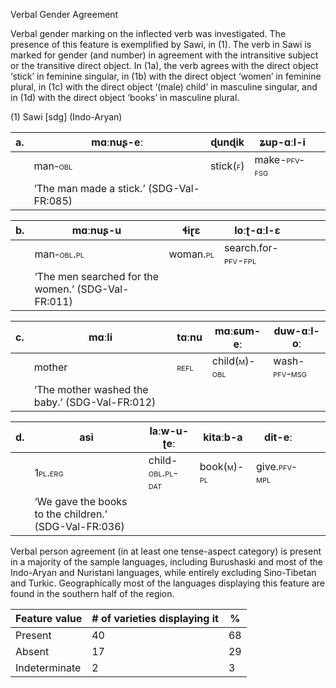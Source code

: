 Verbal Gender Agreement

Verbal gender marking on the inflected verb was investigated. The
presence of this feature is exemplified by Sawi, in (1). The verb in
Sawi is marked for gender (and number) in agreement with the
intransitive subject or the transitive direct object. In (1a), the verb
agrees with the direct object ‘stick’ in feminine singular, in (1b) with
the direct object ‘women’ in feminine plural, in (1c) with the direct
object ‘(male) child’ in masculine singular, and in (1d) with the direct
object ‘books’ in masculine plural.

(1) <span id="_Ref12281344" class="anchor"></span>Sawi
    \[sdg\] (Indo-Aryan)

| a.  | mɑːnuʂ-eː                                             | ɖunɖik                                                 | ʑup-ɑːl-**i**                                              |     |
|-----|-------------------------------------------------------|--------------------------------------------------------|------------------------------------------------------------|-----|
|     | man<span style="font-variant:small-caps;">-obl</span> | stick(<span style="font-variant:small-caps;">f</span>) | make-<span style="font-variant:small-caps;">pfv-fsg</span> |     |
|     | ‘The man made a stick.’ (SDG-Val-FR:085)              |

| b.  | mɑːnuʂ-u                                                 | ɬiɽɛ                                                   | loːʈ-ɑːl-**ɛ**                                                                                                 |     |     |     |
|-----|----------------------------------------------------------|--------------------------------------------------------|----------------------------------------------------------------------------------------------------------------|-----|-----|-----|
|     | man<span style="font-variant:small-caps;">-obl.pl</span> | woman.<span style="font-variant:small-caps;">pl</span> | search.for-<span style="font-variant:small-caps;">pfv</span>-<span style="font-variant:small-caps;">fpl</span> |     |     |     |
|     | ‘The men searched for the women.’ (SDG-Val-FR:011)       |

| c.  | mɑːli                                          | tɑːnu                                              | mɑːɕum-eː                                                                                                | duw-ɑːl-**oː**                                             |
|-----|------------------------------------------------|----------------------------------------------------|----------------------------------------------------------------------------------------------------------|------------------------------------------------------------|
|     | mother                                         | <span style="font-variant:small-caps;">refl</span> | child(<span style="font-variant:small-caps;">m</span>)-<span style="font-variant:small-caps;">obl</span> | wash-<span style="font-variant:small-caps;">pfv-msg</span> |
|     | ‘The mother washed the baby.’ (SDG-Val-FR:012) |

| d.  | asi                                                   | laːw-u-ʈeː                                                     | kitaːb-a                                                                                               | dit-**eː**                                                 |     |     |
|-----|-------------------------------------------------------|----------------------------------------------------------------|--------------------------------------------------------------------------------------------------------|------------------------------------------------------------|-----|-----|
|     | <span style="font-variant:small-caps;">1pl.erg</span> | child-<span style="font-variant:small-caps;">obl.pl-dat</span> | book(<span style="font-variant:small-caps;">m</span>)-<span style="font-variant:small-caps;">pl</span> | give.<span style="font-variant:small-caps;">pfv-mpl</span> |     |     |
|     | ‘We gave the books to the children.’ (SDG-Val-FR:036) |

Verbal person agreement (in at least one tense-aspect category) is
present in a majority of the sample languages, including Burushaski and
most of the Indo-Aryan and Nuristani languages, while entirely excluding
Sino-Tibetan and Turkic. Geographically most of the languages displaying
this feature are found in the southern half of the region.

| Feature value | \# of varieties displaying it | %   |
|---------------|-------------------------------|-----|
| Present       | 40                            | 68  |
| Absent        | 17                            | 29  |
| Indeterminate | 2                             | 3   |


